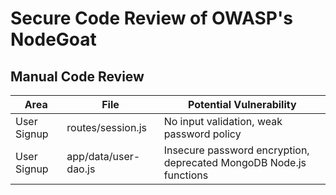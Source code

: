 # Secure Code Review of OWASP's NodeGoat

## Manual Code Review
| Area | File | Potential Vulnerability | 
|---       |---       |---     |
| User Signup | routes/session.js | No input validation, weak password policy |
| User Signup | app/data/user-dao.js | Insecure password encryption, deprecated MongoDB Node.js functions |
